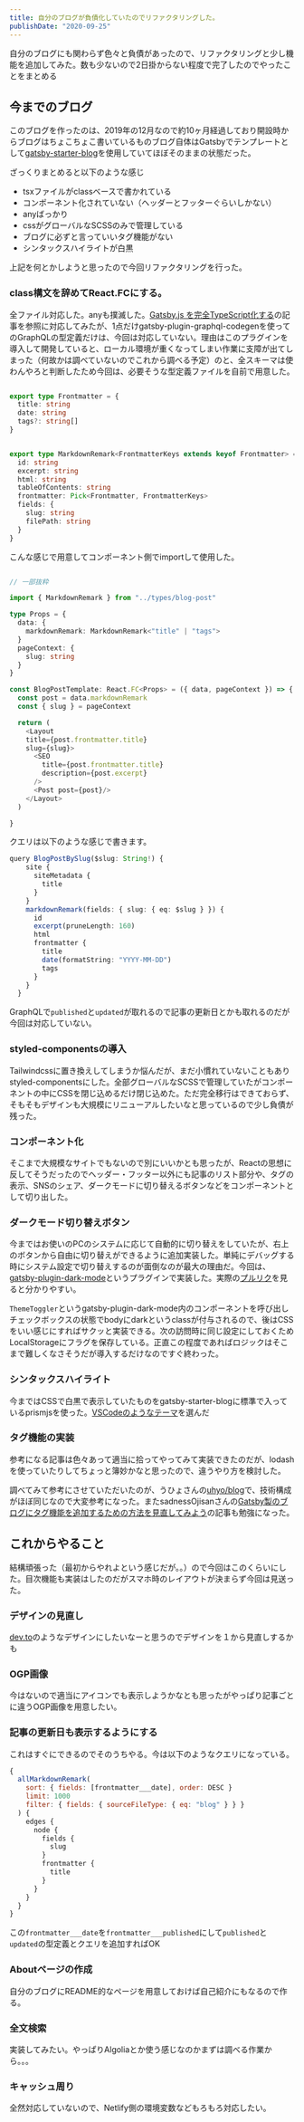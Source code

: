 ```yaml
---
title: 自分のブログが負債化していたのでリファクタリングした。
publishDate: "2020-09-25"
---
```


自分のブログにも関わらず色々と負債があったので、リファクタリングと少し機能を追加してみた。数も少ないので2日掛からない程度で完了したのでやったことをまとめる

## 今までのブログ

このブログを作ったのは、2019年の12月なので約10ヶ月経過しており開設時からブログはちょこちょこ書いているものブログ自体はGatsbyでテンプレートとして[gatsby-starter-blog](https://github.com/gatsbyjs/gatsby-starter-blog)を使用していてほぼそのままの状態だった。

ざっくりまとめると以下のような感じ

- tsxファイルがclassベースで書かれている
- コンポーネント化されていない（ヘッダーとフッターぐらいしかない）
- anyばっかり
- cssがグローバルなSCSSのみで管理している
- ブログに必ずと言っていいタグ機能がない
- シンタックスハイライトが白黒

上記を何とかしようと思ったので今回リファクタリングを行った。


### class構文を辞めてReact.FCにする。

全ファイル対応した。anyも撲滅した。[Gatsby.js を完全TypeScript化する](https://qiita.com/Takepepe/items/144209f860fbe4d5e9bb)の記事を参照に対応してみたが、1点だけgatsby-plugin-graphql-codegenを使ってのGraphQLの型定義だけは、今回は対応していない。理由はこのプラグインを導入して開発していると、ローカル環境が重くなってしまい作業に支障が出てしまった（何故かは調べていないのでこれから調べる予定）のと、全スキーマは使わんやろと判断したため今回は、必要そうな型定義ファイルを自前で用意した。

```TypeScript

export type Frontmatter = {
  title: string
  date: string
  tags?: string[]
}


export type MarkdownRemark<FrontmatterKeys extends keyof Frontmatter> = {
  id: string
  excerpt: string
  html: string
  tableOfContents: string
  frontmatter: Pick<Frontmatter, FrontmatterKeys>
  fields: {
    slug: string
    filePath: string
  }
}

```

こんな感じで用意してコンポーネント側でimportして使用した。

```TypeScript

// 一部抜粋

import { MarkdownRemark } from "../types/blog-post"

type Props = {
  data: {
    markdownRemark: MarkdownRemark<"title" | "tags">
  }
  pageContext: {
    slug: string
  }
}

const BlogPostTemplate: React.FC<Props> = ({ data, pageContext }) => {
  const post = data.markdownRemark
  const { slug } = pageContext

  return (
    <Layout
    title={post.frontmatter.title}
    slug={slug}>
      <SEO
        title={post.frontmatter.title}
        description={post.excerpt}
      />
      <Post post={post}/>
    </Layout>
  )

}

```

クエリは以下のような感じで書きます。


```TypeScript
query BlogPostBySlug($slug: String!) {
    site {
      siteMetadata {
        title
      }
    }
    markdownRemark(fields: { slug: { eq: $slug } }) {
      id
      excerpt(pruneLength: 160)
      html
      frontmatter {
        title
        date(formatString: "YYYY-MM-DD")
        tags
      }
    }
  }

```

GraphQLで```published```と```updated```が取れるので記事の更新日とかも取れるのだが今回は対応していない。

### styled-componentsの導入

Tailwindcssに置き換えしてしまうか悩んだが、まだ小慣れていないこともありstyled-componentsにした。全部グローバルなSCSSで管理していたがコンポーネントの中にCSSを閉じ込めるだけ閉じ込めた。ただ完全移行はできておらず、そもそもデザインも大規模にリニューアルしたいなと思っているので少し負債が残った。

### コンポーネント化

そこまで大規模なサイトでもないので別にいいかとも思ったが、Reactの思想に反してそうだったのでヘッダー・フッター以外にも記事のリスト部分や、タグの表示、SNSのシェア、ダークモードに切り替えるボタンなどをコンポーネントとして切り出した。

### ダークモード切り替えボタン

今まではお使いのPCのシステムに応じて自動的に切り替えをしていたが、右上のボタンから自由に切り替えができるように追加実装した。単純にデバッグする時にシステム設定で切り替えするのが面倒なのが最大の理由だ。今回は、[gatsby-plugin-dark-mode](https://www.gatsbyjs.com/plugins/gatsby-plugin-dark-mode/)というプラグインで実装した。実際の[プルリク](https://github.com/ryokatsuse/ryokatsuse_web/pull/17/files)を見ると分かりやすい。

```ThemeToggler```というgatsby-plugin-dark-mode内のコンポーネントを呼び出しチェックボックスの状態でbodyにdarkというclassが付与されるので、後はCSSをいい感じにすればサクッと実装できる。次の訪問時に同じ設定にしておくためLocalStorageにフラグを保存している。正直この程度であればロジックはそこまで難しくなさそうだが導入するだけなのですぐ終わった。

### シンタックスハイライト

今まではCSSで白黒で表示していたものをgatsby-starter-blogに標準で入っているprismjsを使った。[VSCodeのようなテーマ](https://github.com/PrismJS/prism-themes/blob/master/themes/prism-vsc-dark-plus.css)を選んだ

### タグ機能の実装

参考になる記事は色々あって適当に拾ってやってみて実装できたのだが、lodashを使っていたりしてちょっと簿妙かなと思ったので、違うやり方を検討した。

調べてみて参考にさせていただいたのが、うひょさんの[uhyo/blog](https://blog.uhy.ooo/)で、技術構成がほぼ同じなので大変参考になった。またsadnessOjisanさんの[Gatsby製のブログにタグ機能を追加するための方法を見直してみよう](https://blog.ojisan.io/gatsby-create-tag)の記事も勉強になった。

## これからやること

結構頑張った（最初からやれよという感じだが。。）ので今回はこのくらいにした。目次機能も実装はしたのだがスマホ時のレイアウトが決まらず今回は見送った。

### デザインの見直し

[dev.to](dev.to)のようなデザインにしたいなーと思うのでデザインを１から見直しするかも

### OGP画像

今はないので適当にアイコンでも表示しようかなとも思ったがやっぱり記事ごとに違うOGP画像を用意したい。

### 記事の更新日も表示するようにする

これはすぐにできるのでそのうちやる。今は以下のようなクエリになっている。

```javascript
{
  allMarkdownRemark(
    sort: { fields: [frontmatter___date], order: DESC }
    limit: 1000
    filter: { fields: { sourceFileType: { eq: "blog" } } }
  ) {
    edges {
      node {
        fields {
          slug
        }
        frontmatter {
          title
        }
      }
    }
  }
}

```

この```frontmatter___date```を```frontmatter___published```にして```published```と```updated```の型定義とクエリを追加すればOK

### Aboutページの作成

自分のブログにREADME的なページを用意しておけば自己紹介にもなるので作る。

### 全文検索

実装してみたい。やっぱりAlgoliaとか使う感じなのかまずは調べる作業から。。。

### キャッシュ周り

全然対応していないので、Netlify側の環境変数などもろもろ対応したい。
















